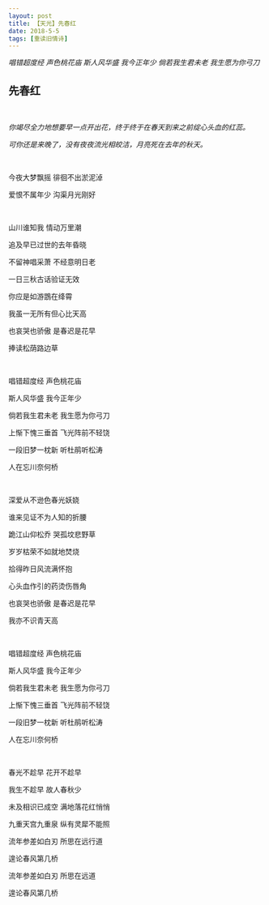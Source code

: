 ```yaml
---
layout: post
title: 【天光】先春红
date: 2018-5-5
tags: [重读旧情诗]
---
```


*唱错超度经 声色桃花庙
斯人风华盛 我今正年少
倘若我生君未老 我生愿为你弓刀*

## 先春红

<br>

*你竭尽全力地想要早一点开出花，终于终于在春天到来之前绽心头血的红蕊。*

*可你还是来晚了，没有夜夜流光相皎洁，月亮死在去年的秋天。*

<br>

今夜大梦飘摇 徘徊不出淤泥淖

爱恨不属年少 沟渠月光刚好

<br>

山川谁知我 情动万里潮

追及早已过世的去年昏晓

不留神唱采萧 不经意明日老

一日三秋古话验证无效

你应是如游鵾在绛霄

我虽一无所有但心比天高

也哀哭也骄傲 是春迟是花早

捧读松荫路边草

<br>

唱错超度经 声色桃花庙

斯人风华盛 我今正年少

倘若我生君未老 我生愿为你弓刀

上惭下愧三垂首 飞光阵前不轻饶

一段旧梦一枕新 听杜鹃听松涛

人在忘川奈何桥

<br>

深爱从不逊色春光妖娆

谁来见证不为人知的折腰

跪江山仰松乔 哭孤坟悲野草

岁岁枯荣不如就地焚烧

拾得昨日风流满怀抱

心头血作引的药烫伤唇角

也哀哭也骄傲 是春迟是花早

我亦不识青天高

<br>

唱错超度经 声色桃花庙

斯人风华盛 我今正年少

倘若我生君未老 我生愿为你弓刀

上惭下愧三垂首 飞光阵前不轻饶

一段旧梦一枕新 听杜鹃听松涛

人在忘川奈何桥

<br>

春光不趁早 花开不趁早

我生不趁早 故人春秋少

未及相识已成空 满地落花红悄悄

九重天宫九重泉 纵有灵犀不能照

流年参差如白刃 所思在远行道

遑论春风第几桥

流年参差如白刃 所思在远道

遑论春风第几桥

<br>
<br>


